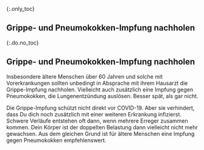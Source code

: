 {:.only_toc}
## Grippe- und Pneumokokken-Impfung nachholen

{:.do.no_toc}
## Grippe- und Pneumokokken-Impfung nachholen

Insbesondere ältere Menschen über 60 Jahren und solche mit Vorerkrankungen sollten unbedingt in Absprache mit ihrem Hausarzt die Grippe-Impfung nachholen. Vielleicht auch zusätzlich eine Impfung gegen Pneumokokken, die Lungenentzündung auslösen. Besser spät, als gar nicht. 

Die Grippe-Impfung schützt nicht direkt vor COVID-19. Aber sie verhindert, dass Du dich noch zusätzlich mit einer weiteren Erkrankung infizierst. Schwere Verläufe entstehen oft dann, wenn mehrere Erreger zusammen kommen. Dein Körper ist der doppelten Belastung dann vielleicht nicht mehr gewachsen. Aus dem gleichen Grund ist für ältere Menschen eine Impfung gegen Pneumokokken  empfehlenswert.
